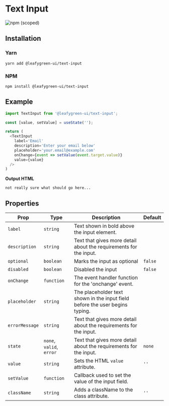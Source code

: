# Text Input

![npm (scoped)](https://img.shields.io/npm/v/@leafygreen-ui/text-input.svg)

## Installation

### Yarn

```shell
yarn add @leafygreen-ui/text-input
```

### NPM

```shell
npm install @leafygreen-ui/text-input
```

## Example

```Javascript
import TextInput from '@leafygreen-ui/text-input';

const [value, setValue] = useState('');

return (
  <TextInput
    label='Email'
    description='Enter your email below'
    placeholder='your.email@example.com'
    onChange={event => setValue(event.target.value)}
    value={value}
  />
)

```

**Output HTML**

```
not really sure what should go here...
```

## Properties

| Prop           | Type                     | Description                                                                  | Default |
| -------------- | ------------------------ | ---------------------------------------------------------------------------- | ------- |
| `label`        | `string`                 | Text shown in bold above the input element.                                  |         |
| `description`  | `string`                 | Text that gives more detail about the requirements for the input.            |         |
| `optional`     | `boolean`                | Marks the input as optional                                                  | `false` |
| `disabled`     | `boolean`                | Disabled the input                                                           | `false` |
| `onChange`     | `function`               | The event handler function for the 'onchange' event.                         |         |
| `placeholder`  | `string`                 | The placeholder text shown in the input field before the user begins typing. |         |
| `errorMessage` | `string`                 | Text that gives more detail about the requirements for the input.            |         |
| `state`        | `none`, `valid`, `error` | Text that gives more detail about the requirements for the input.            | `none`  |
| `value`        | `string`                 | Sets the HTML `value` attribute.                                             | `''`    |
| `setValue`     | `function`               | Callback used to set the value of the input field.                           |         |
| `className`    | `string`                 | Adds a className to the class attribute.                                     | `''`    |
